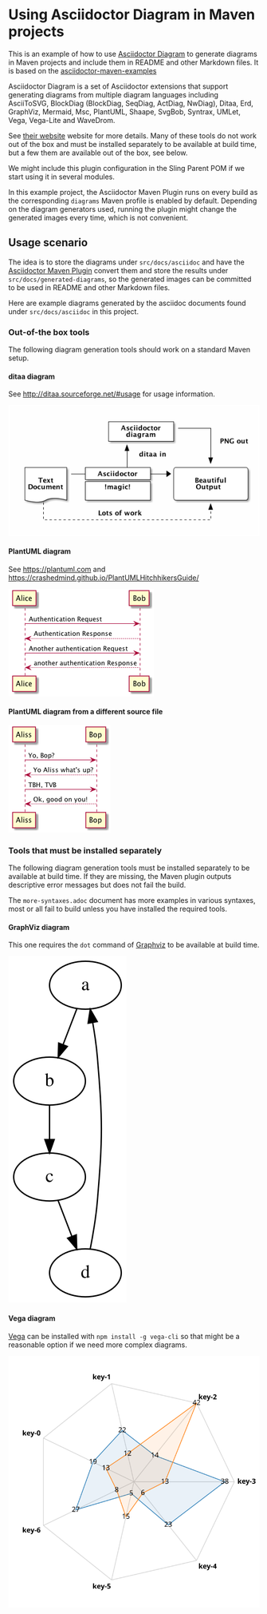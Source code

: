 Using Asciidoctor Diagram in Maven projects
====

This is an example of how to use [Asciidoctor Diagram](https://asciidoctor.org/docs/asciidoctor-diagram/) to
generate diagrams in Maven projects and include them
in README and other Markdown files. It is based on the
[asciidoctor-maven-examples](https://github.com/asciidoctor/asciidoctor-maven-examples/tree/master/asciidoctor-diagram-example)

Asciidoctor Diagram is a set of Asciidoctor extensions
that support generating diagrams from multiple diagram
languages including AsciiToSVG, BlockDiag (BlockDiag, SeqDiag, ActDiag, NwDiag), Ditaa, Erd, GraphViz, Mermaid, Msc, PlantUML, Shaape, SvgBob, Syntrax, UMLet, Vega, Vega-Lite and WaveDrom. 

See [their website](https://asciidoctor.org/docs/asciidoctor-diagram/) website
for more details. Many of these tools do not work out of the box and must be installed
separately to be available at build time, but a few them are available out of the box, see 
below.

We might include this plugin configuration in the Sling Parent POM if we start using it in several
modules.

In this example project, the Asciidoctor Maven Plugin runs on every build as the corresponding `diagrams`
Maven profile is enabled by default. Depending on the diagram generators used, running the plugin might
change the generated images every time, which is not convenient.

Usage scenario
----

The idea is to store the diagrams under `src/docs/asciidoc` and have the [Asciidoctor Maven Plugin](https://asciidoctor.org/docs/asciidoctor-maven-plugin/) convert them and store the results under `src/docs/generated-diagrams`, so the generated images can be committed to be used in README and other
Markdown files.

Here are example diagrams generated by the asciidoc documents found under `src/docs/asciidoc`
in this project.

### Out-of-the box tools

The following diagram generation tools should work on a standard Maven setup.

#### ditaa diagram

See http://ditaa.sourceforge.net/#usage for usage information.

![](src/docs/generated-diagrams/asciidoctor-diagram-ditaa.png)

#### PlantUML diagram

See https://plantuml.com and https://crashedmind.github.io/PlantUMLHitchhikersGuide/

![](src/docs/generated-diagrams/auth-protocol-plantuml.png)

#### PlantUML diagram from a different source file

![](src/docs/generated-diagrams/bob-alice-again.png)

### Tools that must be installed separately

The following diagram generation tools must be installed separately to be available
at build time. If they are missing, the Maven plugin outputs descriptive
error messages but does not fail the build.

The `more-syntaxes.adoc` document has more examples in various syntaxes,
most or all fail to build unless you have installed the required tools.

#### GraphViz diagram
This one requires the `dot` command of [Graphviz](https://graphviz.org/)
to be available at build time.

![](src/docs/generated-diagrams/dot-example-graphviz.svg)
   
#### Vega diagram

[Vega](https://vega.github.io) can be installed with `npm install -g vega-cli` so
that might be a reasonable option if we need more complex diagrams.

![](src/docs/generated-diagrams/vega-example.svg)
